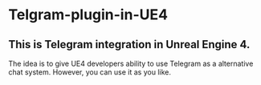 # Telgram-plugin-in-UE4

## This is **Telegram** integration in **Unreal Engine 4**.

The idea is to give UE4 developers ability to use Telegram as a alternative chat system. However, you can use it as you like.
